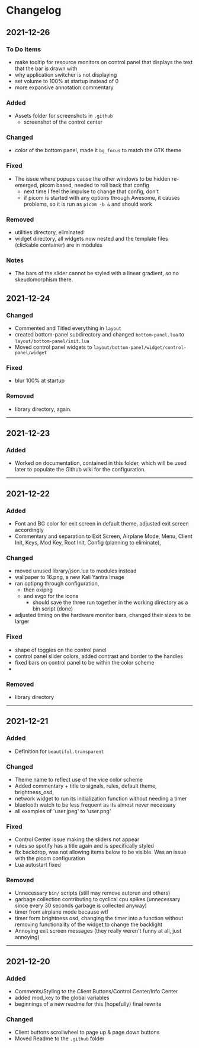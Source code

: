 # Changelog

## 2021-12-26

### To Do Items 
- make tooltip for resource monitors on control panel that displays the text that the bar is drawn with 
- why application switcher is not displaying 
- set volume to 100% at startup instead of 0
- more expansive annotation commentary

### Added
- Assets folder for screenshots in `.github`
  - screenshot of the control center  


### Changed
- color of the bottom panel, made it `bg_focus` to match the GTK theme

### Fixed
- The issue where popups cause the other windows to be hidden re-emerged, picom based, needed to roll back that config
  - next time I feel the impulse to change that config, don't  
  - if picom is started with any options through Awesome, it causes problems, so it is run as `picom -b &` and should work 
  


### Removed
- utilities directory, eliminated
- widget directory, all widgets now nested and the template files (clickable container) are in modules

### Notes
- The bars of the slider cannot be styled with a linear gradient, so no skeudomorphism there. 
 

## 2021-12-24

### Changed 
- Commented and Titled everything in `layout` 
- created bottom-panel subdirectory and changed `bottom-panel.lua` to `layout/bottom-panel/init.lua` 
- Moved control panel widgets to `layout/bottom-panel/widget/control-panel/widget`

### Fixed
- blur 100% at startup


### Removed 
- library directory, again. 

----
## 2021-12-23

### Added 
- Worked on documentation, contained in this folder, which will be used later to populate the Github wiki for the configuration. 

----
## 2021-12-22


### Added 
- Font and BG color for exit screen in default theme, adjusted exit screen accordingly
- Commentary and separation to Exit Screen, Airplane Mode, Menu, Client Init, Keys, Mod Key, Root Init, Config (planning to eliminate), 

### Changed 
- moved unused library/json.lua to modules instead
- wallpaper to 16.png, a new Kali Yantra Image
- ran optipng through configuration, 
  - then oxipng
  - and svgo for the icons
    - should save the three run together in the working directory as a bin script (done)
- adjusted timing on the hardware monitor bars, changed their sizes to be larger

### Fixed 
- shape of toggles on the control panel
- control panel slider colors, added contrast and border to the handles
- fixed bars on control panel to be within the color scheme 
- 

### Removed 
- library directory

----
## 2021-12-21

### Added 
- Definition for `beautiful.transparent`

### Changed 
- Theme name to reflect use of the vice color scheme 
- Added commentary + title to signals, rules, default theme, brightness_osd, 
- network widget to run its initialization function without needing a timer 
- bluetooth watch to be less frequent as its almost never necessary
- all examples of 'user.jpeg' to 'user.png'

### Fixed 
- Control Center Issue making the sliders not appear
- rules so spotify has a title again and is specifically styled
- fix backdrop, was not allowing items below to be visible. Was an issue with the picom configuration
- Lua autostart fixed

### Removed
- Unnecessary `bin/` scripts (still may remove autorun and others)
- garbage collection contributing to cyclical cpu spikes (unnecessary since every 30 seconds garbage is collected anyway)
- timer from airplane mode because wtf
- timer form brightness osd, changing the timer into a function without removing functionality of the widget to change the backlight
- Annoying exit screen messages (they really weren't funny at all, just annoying)

----
##  2021-12-20

### Added

- Comments/Styling to the Client Buttons/Control Center/Info Center
- added mod_key to the global variables 
- beginnings of a new readme for this (hopefully) final rewrite
### Changed

- Client buttons scrollwheel to page up & page down buttons
- Moved Readme to the `.github` folder
